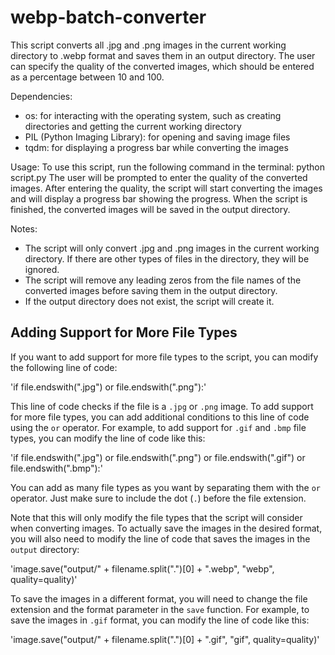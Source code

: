 # webp-batch-converter

This script converts all .jpg and .png images in the current working directory to .webp format and saves them in an output directory. The user can specify the quality of the converted images, which should be entered as a percentage between 10 and 100.

Dependencies:
- os: for interacting with the operating system, such as creating directories and getting the current working directory
- PIL (Python Imaging Library): for opening and saving image files
- tqdm: for displaying a progress bar while converting the images

Usage:
To use this script, run the following command in the terminal:
    python script.py
The user will be prompted to enter the quality of the converted images. After entering the quality, the script will start converting the images and will display a progress bar showing the progress. When the script is finished, the converted images will be saved in the output directory.

Notes:
- The script will only convert .jpg and .png images in the current working directory. If there are other types of files in the directory, they will be ignored.
- The script will remove any leading zeros from the file names of the converted images before saving them in the output directory.
- If the output directory does not exist, the script will create it.

## Adding Support for More File Types

If you want to add support for more file types to the script, you can modify the following line of code:

'if file.endswith(".jpg") or file.endswith(".png"):'


This line of code checks if the file is a `.jpg` or `.png` image. To add support for more file types, you can add additional conditions to this line of code using the `or` operator. For example, to add support for `.gif` and `.bmp` file types, you can modify the line of code like this:

'if file.endswith(".jpg") or file.endswith(".png") or file.endswith(".gif") or file.endswith(".bmp"):'


You can add as many file types as you want by separating them with the `or` operator. Just make sure to include the dot (`.`) before the file extension.

Note that this will only modify the file types that the script will consider when converting images. To actually save the images in the desired format, you will also need to modify the line of code that saves the images in the `output` directory:

'image.save("output/" + filename.split(".")[0] + ".webp", "webp", quality=quality)'

To save the images in a different format, you will need to change the file extension and the format parameter in the `save` function. For example, to save the images in `.gif` format, you can modify the line of code like this:

'image.save("output/" + filename.split(".")[0] + ".gif", "gif", quality=quality)'



